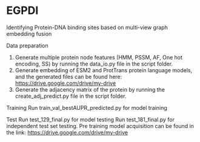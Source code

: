 # EGPDI
Identifying Protein-DNA binding sites based on multi-view graph embedding fusion

Data preparation
1. Generate multiple protein node features (HMM, PSSM, AF, One hot encoding, SS) by running the data_io.py file in the script folder.
2. Generate embedding of ESM2 and ProtTrans protein language models, and the generated files can be found here: https://drive.google.com/drive/my-drive
3. Generate the adjacency matrix of the protein by running the create_adj_predict.py file in the script folder.

Training
Run train_val_bestAUPR_predicted.py for model training

Test
Run test_129_final.py for model testing
Run test_181_final.py for independent test set testing.
Pre training model acquisition can be found in the link: https://drive.google.com/drive/my-drive
